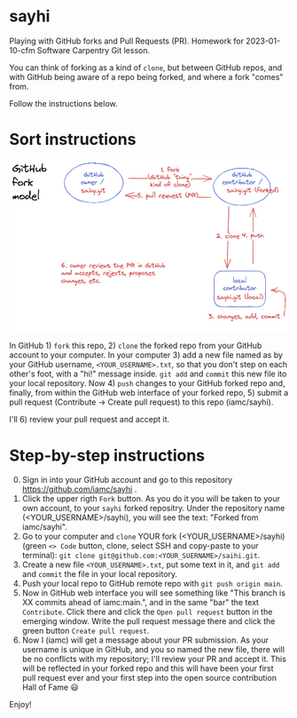 # sayhi
Playing with GitHub forks and Pull Requests (PR). Homework for 2023-01-10-cfm Software Carpentry Git lesson.

You can think of forking as a kind of `clone`, but between GitHub repos, and with GitHub being aware of a repo being forked, and where a fork "comes" from.

Follow the instructions below.

# Sort instructions

![GitHub fork model sketch](GitHub-fork-model.png)

In GitHub 1) `fork` this repo, 2) `clone` the forked repo from your GitHub account to your computer. In your computer 3) add a new file named as by your GitHub username, `<YOUR_USERNAME>.txt`, so that you don't step on each other's foot, with a "hi!" message inside. `git add` and `commit` this new file ito your local repository. Now 4) `push` changes to your GitHub forked repo and, finally, from within the GitHub web interface of your forked repo, 5) submit a pull request (Contribute -> Create pull request) to this repo (iamc/sayhi).

I'll 6) review your pull request and accept it.

# Step-by-step instructions

0. Sign in into your GitHub account and go to this repository https://github.com/iamc/sayhi .
1. Click the upper rigth `Fork` button. As you do it you will be taken to your own account, to your `sayhi` forked repositry. Under the repository name (<YOUR_USERNAME>/sayhi), you will see the text: "Forked from iamc/sayhi".
2. Go to your computer and `clone` YOUR fork (<YOUR_USERNAME>/sayhi) (green `<> Code` button, clone, select SSH and copy-paste to your terminal): `git clone git@github.com:<YOUR_SUERNAME>/saihi.git`.
3. Create a new file `<YOUR_USERNAME>.txt`, put some text in it, and `git add` and `commit` the file in your local repository.
4. Push your local repo to GitHub remote repo with `git push origin main`.
5. Now in GitHub web interface you will see something like "This branch is XX commits ahead of iamc:main.", and in the same "bar" the text `Contribute`. Click there and click the `Open pull request` button in the emerging window. Write the pull request message there and click the green button `Create pull request`.
6. Now I (iamc) will get a message about your PR submission. As your username is unique in GitHub, and you so named the new file, there will be no conflicts with my repository; I'll review your PR and accept it. This will be reflected in your forked repo and this will have been your first pull request ever and your first step into the open source contribution Hall of Fame :smiley:

Enjoy!
